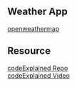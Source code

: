 ## Weather App
 [openweathermap](https://openweathermap.org/)

## Resource
 [codeExplained Repo](https://github.com/CodeExplainedRepo/Weather-App-JavaScript)\
 [codeExplained Video](https://www.youtube.com/watch?v=KqZGuzrY9D4&feature=youtu.be)